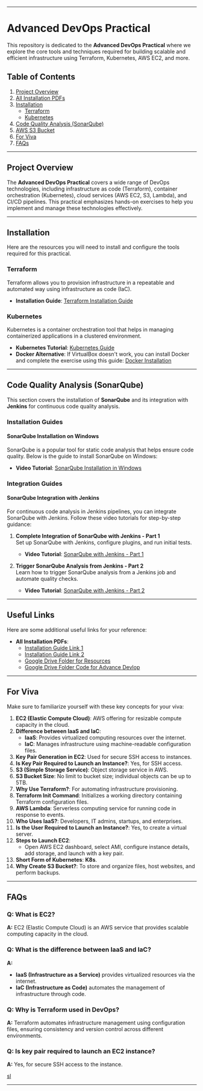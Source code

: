 
---

# Advanced DevOps Practical

This repository is dedicated to the **Advanced DevOps Practical** where we explore the core tools and techniques required for building scalable and efficient infrastructure using Terraform, Kubernetes, AWS EC2, and more.

## Table of Contents

1. [Project Overview](#project-overview)
2. [All Installation PDFs](#useful-links)
3. [Installation](#installation)
   - [Terraform](#terraform)
   - [Kubernetes](#kubernetes)
4. [Code Quality Analysis (SonarQube)](#code-quality-analysis-sonarqube)
5. [AWS S3 Bucket](https://youtu.be/MwFH65uTMXw?si=_1BGmJ0lMC9-9LZI)
6. [For Viva](#for-viva)
7. [FAQs](#faqs)

---

## Project Overview

The **Advanced DevOps Practical** covers a wide range of DevOps technologies, including infrastructure as code (Terraform), container orchestration (Kubernetes), cloud services (AWS EC2, S3, Lambda), and CI/CD pipelines. This practical emphasizes hands-on exercises to help you implement and manage these technologies effectively.

---

## Installation

Here are the resources you will need to install and configure the tools required for this practical.

### Terraform

Terraform allows you to provision infrastructure in a repeatable and automated way using infrastructure as code (IaC).

- **Installation Guide**: [Terraform Installation Guide](https://www.youtube.com/watch?v=aHve0Ji13IY)

### Kubernetes

Kubernetes is a container orchestration tool that helps in managing containerized applications in a clustered environment.

- **Kubernetes Tutorial**: [Kubernetes Guide](https://youtu.be/05MNwC4XJBs?si=Li8adqlC5pSuUTEP)
- **Docker Alternative**: If VirtualBox doesn't work, you can install Docker and complete the exercise using this guide: [Docker Installation](https://youtu.be/mS26N5cLBe8?si=Y69TqfsQTD_0K3jd)

---


## Code Quality Analysis (SonarQube)

This section covers the installation of **SonarQube** and its integration with **Jenkins** for continuous code quality analysis.

### Installation Guides

#### SonarQube Installation on Windows
SonarQube is a popular tool for static code analysis that helps ensure code quality. Below is the guide to install SonarQube on Windows:

- **Video Tutorial**: [SonarQube Installation in Windows](https://youtu.be/CURSk7cto_0?si=ew624NZcuNGUbwBx)

### Integration Guides

#### SonarQube Integration with Jenkins

For continuous code analysis in Jenkins pipelines, you can integrate SonarQube with Jenkins. Follow these video tutorials for step-by-step guidance:

1. **Complete Integration of SonarQube with Jenkins - Part 1**  
   Set up SonarQube with Jenkins, configure plugins, and run initial tests.  
   - **Video Tutorial**: [SonarQube with Jenkins - Part 1](https://youtu.be/uMVflNm3e9Q?si=_S0z__Q1VyPJHV3r)

2. **Trigger SonarQube Analysis from Jenkins - Part 2**  
   Learn how to trigger SonarQube analysis from a Jenkins job and automate quality checks.  
   - **Video Tutorial**: [SonarQube with Jenkins - Part 2](https://youtu.be/sk36v_gEjxM?si=kp-w1X1MftFkrGmx)

---


## Useful Links

Here are some additional useful links for your reference:

- **All Installation PDFs**:
  - [Installation Guide Link 1](https://shorturl.at/5yZq6)
  - [Installation Guide Link 2](https://github.com/FLASH0707/AD)
  - [Google Drive Folder for Resources](https://drive.google.com/drive/folders/1OqD1e2j_3gW1ECSAXLZ0ctafUPiozh7r)
  - [Google Drive Folder Code for Advance Devlop](https://drive.google.com/drive/folders/1dSH8W0cYS5_IUp0JjTV02pINu9hBRVVQ)
---

## For Viva

Make sure to familiarize yourself with these key concepts for your viva:

1. **EC2 (Elastic Compute Cloud)**: AWS offering for resizable compute capacity in the cloud.
2. **Difference between IaaS and IaC**:
   - **IaaS**: Provides virtualized computing resources over the internet.
   - **IaC**: Manages infrastructure using machine-readable configuration files.
3. **Key Pair Generation in EC2**: Used for secure SSH access to instances.
4. **Is Key Pair Required to Launch an Instance?**: Yes, for SSH access.
5. **S3 (Simple Storage Service)**: Object storage service in AWS.
6. **S3 Bucket Size**: No limit to bucket size; individual objects can be up to 5TB.
7. **Why Use Terraform?**: For automating infrastructure provisioning.
8. **Terraform Init Command**: Initializes a working directory containing Terraform configuration files.
9. **AWS Lambda**: Serverless computing service for running code in response to events.
10. **Who Uses IaaS?**: Developers, IT admins, startups, and enterprises.
11. **Is the User Required to Launch an Instance?**: Yes, to create a virtual server.
12. **Steps to Launch EC2**:
    - Open AWS EC2 dashboard, select AMI, configure instance details, add storage, and launch with a key pair.
13. **Short Form of Kubernetes**: **K8s**.
14. **Why Create S3 Bucket?**: To store and organize files, host websites, and perform backups.

---

## FAQs

### Q: What is EC2?
**A:** EC2 (Elastic Compute Cloud) is an AWS service that provides scalable computing capacity in the cloud.

### Q: What is the difference between IaaS and IaC?
**A:** 
- **IaaS (Infrastructure as a Service)** provides virtualized resources via the internet.
- **IaC (Infrastructure as Code)** automates the management of infrastructure through code.

### Q: Why is Terraform used in DevOps?
**A:** Terraform automates infrastructure management using configuration files, ensuring consistency and version control across different environments.

### Q: Is key pair required to launch an EC2 instance?
**A:** Yes, for secure SSH access to the instance.

[sl](https://youtu.be/h493ZaovUa0?si=gLhsm53FuCbpr1HN)

---

